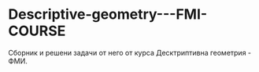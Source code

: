 # Descriptive-geometry---FMI-COURSE

Сборник и решени задачи от него от курса Десктриптивна геометрия - ФМИ.
